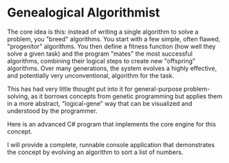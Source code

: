 # Genealogical Algorithmist

The core idea is this: instead of writing a single algorithm to solve a problem, you "breed" algorithms. You start with a few simple, often flawed, "progenitor" algorithms. You then define a fitness function (how well they solve a given task) and the program "mates" the most successful algorithms, combining their logical steps to create new "offspring" algorithms. Over many generations, the system evolves a highly effective, and potentially very unconventional, algorithm for the task.

This has had very little thought put into it for general-purpose problem-solving, as it borrows concepts from genetic programming but applies them in a more abstract, "logical-gene" way that can be visualized and understood by the programmer.

Here is an advanced C# program that implements the core engine for this concept.

I will provide a complete, runnable console application that demonstrates the concept by evolving an algorithm to sort a list of numbers.